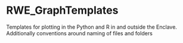 # RWE_GraphTemplates
Templates for plotting in the Python and R in and outside the Enclave. Additionally conventions around naming of files and folders
